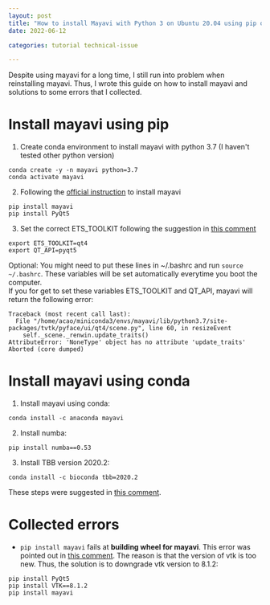 ```yaml
---
layout: post
title: "How to install Mayavi with Python 3 on Ubuntu 20.04 using pip or anaconda"
date: 2022-06-12

categories: tutorial technical-issue

---
```


Despite using mayavi for a long time, I still run into problem when reinstalling mayavi. Thus, I wrote this guide on how to install mayavi and solutions to some errors that I collected.

# Install mayavi using pip
1. Create conda environment to install mayavi with python 3.7 (I haven't tested other python version)
```
conda create -y -n mayavi python=3.7 
conda activate mayavi
```
2. Following the [official instruction](https://docs.enthought.com/mayavi/mayavi/installation.html) to install mayavi
```
pip install mayavi
pip install PyQt5
```
3. Set the correct ETS_TOOLKIT following the suggestion in [this comment](https://github.com/enthought/mayavi/issues/595#issuecomment-366534652)
```
export ETS_TOOLKIT=qt4
export QT_API=pyqt5
```
Optional: You might need to put these lines in ~/.bashrc and run `source ~/.bashrc`. These variables will be set automatically everytime you boot the computer.  
If you for get to set these variables ETS_TOOLKIT and QT_API, mayavi will return the following error:
```
Traceback (most recent call last):
  File "/home/acao/miniconda3/envs/mayavi/lib/python3.7/site-packages/tvtk/pyface/ui/qt4/scene.py", line 60, in resizeEvent
    self._scene._renwin.update_traits()
AttributeError: 'NoneType' object has no attribute 'update_traits'
Aborted (core dumped)
```

# Install mayavi using conda
1. Install mayavi using conda:
```
conda install -c anaconda mayavi  
```
2. Install numba:
```
pip install numba==0.53  
```
3. Install TBB version 2020.2:
```
conda install -c bioconda tbb=2020.2
```

These steps were suggested in [this comment](https://github.com/cv-rits/MonoScene/issues/6#issuecomment-1009260023).

# Collected errors
- `pip install mayavi`  fails at **building wheel for mayavi**. 
This error was pointed out in [this comment](https://github.com/cv-rits/MonoScene/issues/3#issuecomment-998662257). The reason is that the version of vtk is too new. Thus, the solution is to downgrade vtk version to 8.1.2:
```
pip install PyQt5  
pip install VTK==8.1.2
pip install mayavi
```

